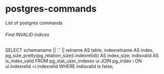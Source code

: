 # postgres-commands
List of postgres commands

###### Find INVALID indices

SELECT schemaname || '.' || relname AS table, indexrelname AS index, pg_size_pretty(pg_relation_size(i.indexrelid)) AS index_size, indisvalid AS is_index_valid
FROM pg_stat_user_indexes ui 
   JOIN pg_index i ON ui.indexrelid =i.indexrelid WHERE 
    indisvalid is false; 
    
